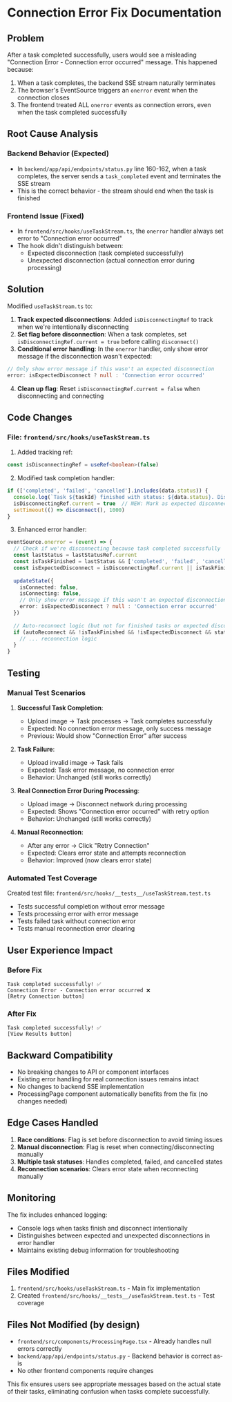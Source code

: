 # Connection Error Fix Documentation

## Problem

After a task completed successfully, users would see a misleading "Connection Error - Connection error occurred" message. This happened because:

1. When a task completes, the backend SSE stream naturally terminates
2. The browser's EventSource triggers an `onerror` event when the connection closes
3. The frontend treated ALL `onerror` events as connection errors, even when the task completed successfully

## Root Cause Analysis

### Backend Behavior (Expected)
- In `backend/app/api/endpoints/status.py` line 160-162, when a task completes, the server sends a `task_completed` event and terminates the SSE stream
- This is the correct behavior - the stream should end when the task is finished

### Frontend Issue (Fixed)
- In `frontend/src/hooks/useTaskStream.ts`, the `onerror` handler always set error to "Connection error occurred"
- The hook didn't distinguish between:
  - Expected disconnection (task completed successfully)
  - Unexpected disconnection (actual connection error during processing)

## Solution

Modified `useTaskStream.ts` to:

1. **Track expected disconnections**: Added `isDisconnectingRef` to track when we're intentionally disconnecting
2. **Set flag before disconnection**: When a task completes, set `isDisconnectingRef.current = true` before calling `disconnect()`
3. **Conditional error handling**: In the `onerror` handler, only show error message if the disconnection wasn't expected:

```typescript
// Only show error message if this wasn't an expected disconnection
error: isExpectedDisconnect ? null : 'Connection error occurred'
```

4. **Clean up flag**: Reset `isDisconnectingRef.current = false` when disconnecting and connecting

## Code Changes

### File: `frontend/src/hooks/useTaskStream.ts`

1. Added tracking ref:
```typescript
const isDisconnectingRef = useRef<boolean>(false)
```

2. Modified task completion handler:
```typescript
if (['completed', 'failed', 'cancelled'].includes(data.status)) {
  console.log(`Task ${taskId} finished with status: ${data.status}. Disconnecting...`)
  isDisconnectingRef.current = true  // NEW: Mark as expected disconnect
  setTimeout(() => disconnect(), 1000)
}
```

3. Enhanced error handler:
```typescript
eventSource.onerror = (event) => {
  // Check if we're disconnecting because task completed successfully
  const lastStatus = lastStatusRef.current
  const isTaskFinished = lastStatus && ['completed', 'failed', 'cancelled'].includes(lastStatus.status)
  const isExpectedDisconnect = isDisconnectingRef.current || isTaskFinished
  
  updateState({
    isConnected: false,
    isConnecting: false,
    // Only show error message if this wasn't an expected disconnection
    error: isExpectedDisconnect ? null : 'Connection error occurred'
  })
  
  // Auto-reconnect logic (but not for finished tasks or expected disconnects)
  if (autoReconnect && !isTaskFinished && !isExpectedDisconnect && state.connectionAttempts < maxReconnectAttempts) {
    // ... reconnection logic
  }
}
```

## Testing

### Manual Test Scenarios

1. **Successful Task Completion**:
   - Upload image → Task processes → Task completes successfully
   - Expected: No connection error message, only success message
   - Previous: Would show "Connection Error" after success

2. **Task Failure**:
   - Upload invalid image → Task fails
   - Expected: Task error message, no connection error
   - Behavior: Unchanged (still works correctly)

3. **Real Connection Error During Processing**:
   - Upload image → Disconnect network during processing
   - Expected: Shows "Connection error occurred" with retry option
   - Behavior: Unchanged (still works correctly)

4. **Manual Reconnection**:
   - After any error → Click "Retry Connection"
   - Expected: Clears error state and attempts reconnection
   - Behavior: Improved (now clears error state)

### Automated Test Coverage

Created test file: `frontend/src/hooks/__tests__/useTaskStream.test.ts`
- Tests successful completion without error message
- Tests processing error with error message
- Tests failed task without connection error
- Tests manual reconnection error clearing

## User Experience Impact

### Before Fix
```
Task completed successfully! ✅
Connection Error - Connection error occurred ❌
[Retry Connection button]
```

### After Fix
```
Task completed successfully! ✅
[View Results button]
```

## Backward Compatibility

- No breaking changes to API or component interfaces
- Existing error handling for real connection issues remains intact
- No changes to backend SSE implementation
- ProcessingPage component automatically benefits from the fix (no changes needed)

## Edge Cases Handled

1. **Race conditions**: Flag is set before disconnection to avoid timing issues
2. **Manual disconnection**: Flag is reset when connecting/disconnecting manually
3. **Multiple task statuses**: Handles completed, failed, and cancelled states
4. **Reconnection scenarios**: Clears error state when reconnecting manually

## Monitoring

The fix includes enhanced logging:
- Console logs when tasks finish and disconnect intentionally
- Distinguishes between expected and unexpected disconnections in error handler
- Maintains existing debug information for troubleshooting

## Files Modified

1. `frontend/src/hooks/useTaskStream.ts` - Main fix implementation
2. Created `frontend/src/hooks/__tests__/useTaskStream.test.ts` - Test coverage

## Files Not Modified (by design)

- `frontend/src/components/ProcessingPage.tsx` - Already handles null errors correctly
- `backend/app/api/endpoints/status.py` - Backend behavior is correct as-is
- No other frontend components require changes

This fix ensures users see appropriate messages based on the actual state of their tasks, eliminating confusion when tasks complete successfully.